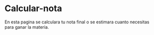 # Calcular-nota
En esta pagina se calculara tu nota final o se estimara cuanto necesitas para ganar la materia.
